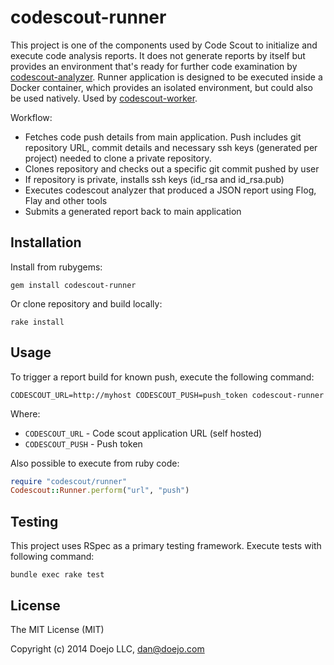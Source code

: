 # codescout-runner

This project is one of the components used by Code Scout to initialize and execute code
analysis reports. It does not generate reports by itself but provides an environment that's
ready for further code examination by [codescout-analyzer](https://github.com/codescout/codescout-analyzer). Runner application is designed to be executed inside a Docker container, which 
provides an isolated environment, but could also be used natively. Used by [codescout-worker](https://github.com/codescout/codescout-worker).

Workflow:

- Fetches code push details from main application. Push includes git repository URL, commit details and necessary ssh keys (generated per project) needed to clone a private repository.
- Clones repository and checks out a specific git commit pushed by user
- If repository is private, installs ssh keys (id_rsa and id_rsa.pub)
- Executes codescout analyzer that produced a JSON report using Flog, Flay and other tools
- Submits a generated report back to main application

## Installation

Install from rubygems:

```
gem install codescout-runner
```

Or clone repository and build locally:

```
rake install
```

## Usage

To trigger a report build for known push, execute the following command:

```
CODESCOUT_URL=http://myhost CODESCOUT_PUSH=push_token codescout-runner
```

Where:

- `CODESCOUT_URL` - Code scout application URL (self hosted)
- `CODESCOUT_PUSH` - Push token

Also possible to execute from ruby code:

```ruby
require "codescout/runner"
Codescout::Runner.perform("url", "push")
```

## Testing

This project uses RSpec as a primary testing framework. Execute tests with following command:

```
bundle exec rake test
```

## License

The MIT License (MIT)

Copyright (c) 2014 Doejo LLC, <dan@doejo.com>